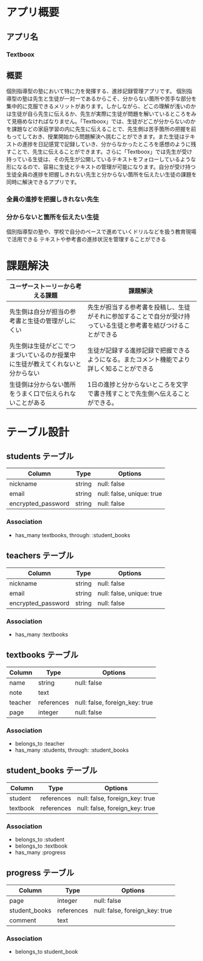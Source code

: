 # アプリ概要
## アプリ名
### Textboox

## 概要

個別指導型の塾において特に力を発揮する、進捗記録管理アプリです。
個別指導型の塾は先生と生徒が一対一であるからこそ、分からない箇所や苦手な部分を集中的に克服できるメリットがあります。しかしながら、どこの理解が浅いのかは生徒が自ら先生に伝えるか、先生が実際に生徒が問題を解いているところをみて見極めなければなりません。「Textboox」では、生徒がどこが分からないのかを課題などの家庭学習の内に先生に伝えることで、先生側は苦手箇所の把握を前もってしておき、授業開始から問題解決へ挑むことができます。また生徒はテキストの進捗を日記感覚で記録していき、分からなかったところを感想のように残すことで、先生に伝えることができます。さらに「Textboox」では先生が受け持っている生徒は、その先生が公開しているテキストをフォローしているような形になるので、容易に生徒とテキストの管理が可能になります。自分が受け持つ生徒全員の進捗を把握しきれない先生と分からない箇所を伝えたい生徒の課題を同時に解決できるアプリです。

### 全員の進捗を把握しきれない先生
### 分からないと箇所を伝えたい生徒

個別指導型の塾や、学校で自分のペースで進めていくドリルなどを扱う教育現場で活用できる
テキストや参考書の進捗状況を管理することができる

# 課題解決

|  ユーザーストーリーから考える課題       |                     課題解決                          |
| --------------------------------- | ---------------------------------------------------- |
| 先生側は自分が担当の参考書と生徒の管理がしにくい  | 先生が担当する参考書を投稿し、生徒がそれに参加することで自分が受け持っている生徒と参考書を結びつけることができる |
| 先生側は生徒がどこでつまづいているのか授業中に生徒が教えてくれないと分からない  | 生徒が記録する進捗記録で把握できるようになる。またコメント機能でより詳しく知ることができる  |
| 生徒側は分からない箇所をうまく口で伝えられないことがある  | 1日の進捗と分からないところを文字で書き残すことで先生側へ伝えることができる。  |

# テーブル設計

## students テーブル

| Column             | Type    | Options                   |
| ------------------ | ------- | ------------------------- | 
| nickname           | string  | null: false               |
| email              | string  | null: false, unique: true |
| encrypted_password | string  | null: false               |

### Association

- has_many textbooks, through: :student_books


## teachers テーブル

| Column             | Type    | Options                   |
| ------------------ | ------- | ------------------------- | 
| nickname           | string  | null: false               |
| email              | string  | null: false, unique: true |
| encrypted_password | string  | null: false               |

### Association

- has_many :textbooks


## textbooks テーブル

| Column  | Type       | Options                        |
| ------- | ---------- | ------------------------------ | 
| name    | string     | null: false                    |
| note    | text       |                                |
| teacher | references | null: false, foreign_key: true |
| page    | integer    | null: false

### Association

- belongs_to :teacher
- has_many :students, through: :student_books


## student_books テーブル

| Column   | Type       | Options                        |
| -------- | ---------- | ------------------------------ | 
| student  | references | null: false, foreign_key: true |
| textbook | references | null: false, foreign_key: true |

### Association

- belongs_to :student
- belongs_to :textbook
- has_many :progress


## progress テーブル

| Column        | Type       | Options                        |
| ------------- | ---------- | ------------------------------ | 
| page          | integer    | null: false                    |
| student_books | references | null: false, foreign_key: true |
| comment       | text       |                                |

### Association

- belongs_to student_book